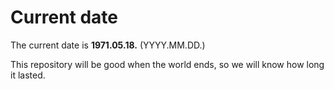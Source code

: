 # Current date

The current date is **1971.05.18.** (YYYY.MM.DD.)

This repository will be good when the world ends, so we will know how long it lasted.